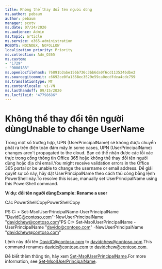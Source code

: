 ```yaml
---
title: Không thể thay đổi tên người dùng
ms.author: pebaum
author: pebaum
manager: scotv
ms.date: 07/24/2020
ms.audience: Admin
ms.topic: article
ms.service: o365-administration
ROBOTS: NOINDEX, NOFOLLOW
localization_priority: Priority
ms.collection: Adm_O365
ms.custom:
- "1729"
- "9000183"
ms.openlocfilehash: 76891b3abe156b736c3bb6da0f6cd1135346dbe2
ms.sourcegitcommit: c6692ce0fa1358ec3529e59ca0ecdfdea4cdc759
ms.translationtype: MT
ms.contentlocale: vi-VN
ms.lasthandoff: 09/15/2020
ms.locfileid: "47798686"
---
```

# <a name="unable-to-change-username"></a><span data-ttu-id="4a118-102">Không thể thay đổi tên người dùng</span><span class="sxs-lookup"><span data-stu-id="4a118-102">Unable to change UserName</span></span>

<span data-ttu-id="4a118-103">Trong một số trường hợp, UPN (UserPrincipalName) sẽ không được chuyển phát ra trên điện toán đám mây.</span><span class="sxs-lookup"><span data-stu-id="4a118-103">In some cases, UPN (UserPrincipalName) changes aren't propagated to the cloud.</span></span> <span data-ttu-id="4a118-104">Bạn có thể nhận được các lỗi xác thực trong cổng thông tin Office 365 hoặc không thể thay đổi tên người dùng hoặc địa chỉ email.</span><span class="sxs-lookup"><span data-stu-id="4a118-104">You might receive validation errors in the Office 365 portal or be unable to change the username or email address.</span></span> <span data-ttu-id="4a118-105">Để giải quyết sự cố này, hãy đặt UserPrincipalName theo cách thủ công bằng lệnh PowerShell này.</span><span class="sxs-lookup"><span data-stu-id="4a118-105">To resolve this issue, manually set UserPrincipalName using this PowerShell command.</span></span>

<span data-ttu-id="4a118-106">**Ví dụ: đổi tên người dùng**</span><span class="sxs-lookup"><span data-stu-id="4a118-106">**Example: Rename a user**</span></span>

<span data-ttu-id="4a118-107">Các PowerShellCopy</span><span class="sxs-lookup"><span data-stu-id="4a118-107">PowerShellCopy</span></span>

<span data-ttu-id="4a118-108">PS C: \> Set-MsolUserPrincipalName-UserPrincipalName "DavidC@contoso.com"-NewUserPrincipalName "davidchew@contoso.com"</span><span class="sxs-lookup"><span data-stu-id="4a118-108">PS C:\> Set-MsolUserPrincipalName -UserPrincipalName "davidc@contoso.com" -NewUserPrincipalName "davidchew@contoso.com"</span></span>

<span data-ttu-id="4a118-109">Lệnh này đổi tên DavidC@contoso.com to davidchew@contoso.com.</span><span class="sxs-lookup"><span data-stu-id="4a118-109">This command renames davidc@contoso.com to davidchew@contoso.com.</span></span>

<span data-ttu-id="4a118-110">Để biết thêm thông tin, hãy xem [Set-MsolUserPrincipalName](https://docs.microsoft.com/powershell/module/msonline/set-msoluserprincipalname?view=azureadps-1.0).</span><span class="sxs-lookup"><span data-stu-id="4a118-110">For more information, see [Set-MsolUserPrincipalName](https://docs.microsoft.com/powershell/module/msonline/set-msoluserprincipalname?view=azureadps-1.0).</span></span>